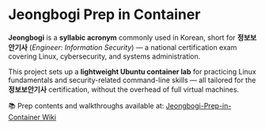 # Jeongbogi Prep in Container 

**Jeongbogi** is a **syllabic acronym** commonly used in Korean, short for **정보보안기사** (*Engineer: Information Security*) — a national certification exam covering Linux, cybersecurity, and systems administration.

This project sets up a **lightweight Ubuntu container lab** for practicing Linux fundamentals and security-related command-line skills — all tailored for the **정보보안기사** certification, without the overhead of full virtual machines.

📚 Prep contents and walkthroughs available at: [Jeongbogi-Prep-in-Container Wiki](https://github.com/CynicDog/Jeongbogi-Prep-in-Container/wiki)
